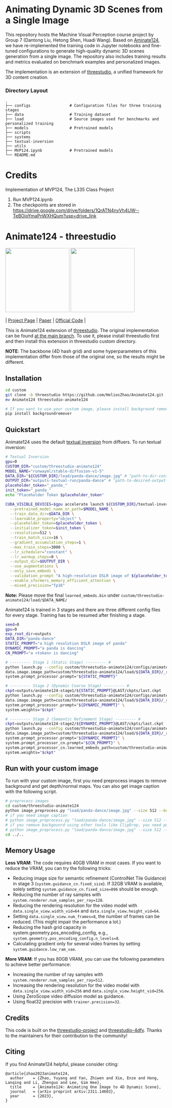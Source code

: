 # Animating Dynamic 3D Scenes from a Single Image
This repository hosts the Machine Visual Perception course project by Group 7 (Dantong Liu, Hetong Shen, Huadi Wang). Based on [Aminate124](https://github.com/HeliosZhao/Animate124/tree/threestudio?tab=readme-ov-file), we have re-implemented the training code in Jupyter notebooks and fine-tuned configurations to generate high-quality dynamic 3D scenes generation from a single image. The repository also includes training results and metrics evaluated on benchmark examples and personalized images.

The implementation is an extension of [threestudio](https://github.com/threestudio-project/threestudio), a unified framework for 3D content creation.

### Directory Layout
    .
    ├── configs                 # Configuration files for three training stages
    ├── data                    # Training dataset
    ├── load                    # Source images used for benchmarks and personalized training
    ├── models                  # Pretrained models
    ├── scripts                 
    ├── systems
    ├── textual-inversion
    ├── utils
    ├── MVP124.ipynb            # Pretrained models
    └── README.md



# Credits


Implementation of MVP124, The L335 Class Project
1. Run MVP124.ipynb
2. The checkpoints are stored in https://drive.google.com/drive/folders/1QrATN4nvVh4UW--TeBOioYmaPnWXHQum?usp=drive_link

# Animate124 - threestudio

<img src="https://github.com/HeliosZhao/Animate124/assets/43061147/a592722c-d03c-47e9-aa08-cf099b4cb440" width="" height="200">
<img src="https://github.com/HeliosZhao/Animate124/assets/43061147/3a103b43-47e0-4da7-a6b6-1abdf42847ee" width="" height="200">

| [Project Page](https://animate124.github.io/) | [Paper](https://arxiv.org/pdf/2311.14603) | [Official Code](https://github.com/HeliosZhao/Animate124) |

This is Animate124 extension of [threestudio](https://github.com/threestudio-project/threestudio). The original implementation can be found [at the main branch](https://github.com/HeliosZhao/Animate124/tree/main). To use it, please install threestudio first and then install this extension in threestudio custom directory.

**NOTE**: The backbone (4D hash grid) and some hyperparameters of this implementation differ from those of the original one, so the results might be different. 

## Installation

```sh
cd custom
git clone -b threestudio https://github.com/HeliosZhao/Animate124.git
mv Animate124 threestudio-animate124

# If you want to use your custom image, please install background remover
pip install backgroundremover
```


## Quickstart

Animate124 uses the default [textual inversion](https://huggingface.co/docs/diffusers/training/text_inversion) from diffuers. To run textual inversion: 

```sh
# Textual Inversion
gpu=0
CUSTOM_DIR="custom/threestudio-animate124"
MODEL_NAME="runwayml/stable-diffusion-v1-5"
DATA_DIR="${CUSTOM_DIR}/load/panda-dance/image.jpg" # "path-to-dir-containing-your-image"
OUTPUT_DIR="outputs-textual-run/panda-dance" # "path-to-desired-output-dir"
placeholder_token="_panda_" 
init_token="_panda_" 
echo "Placeholder Token $placeholder_token"

CUDA_VISIBLE_DEVICES=$gpu accelerate launch ${CUSTOM_DIR}/textual-inversion/textual_inversion.py \
  --pretrained_model_name_or_path=$MODEL_NAME \
  --train_data_dir=$DATA_DIR \
  --learnable_property="object" \
  --placeholder_token=$placeholder_token \
  --initializer_token=$init_token \
  --resolution=512 \
  --train_batch_size=16 \
  --gradient_accumulation_steps=1 \
  --max_train_steps=3000 \
  --lr_scheduler="constant" \
  --lr_warmup_steps=0 \
  --output_dir=$OUTPUT_DIR \
  --use_augmentations \
  --only_save_embeds \
  --validation_prompt "A high-resolution DSLR image of ${placeholder_token}" \
  --enable_xformers_memory_efficient_attention \
  --mixed_precision="fp16"
```
**Note:** Please move the final `learned_embeds.bin` under `custom/threestudio-animate124/load/$DATA_NAME/`

Animate124 is trained in 3 stages and there are three different config files for every stage. Training has to be resumed after finishing a stage. 

```sh
seed=0
gpu=0
exp_root_dir=outputs
DATA_DIR="panda-dance"
STATIC_PROMPT="a high resolution DSLR image of panda"
DYNAMIC_PROMPT="a panda is dancing"
CN_PROMPT="a <token> is dancing"

# --------- Stage 1 (Static Stage) --------- #
python launch.py --config custom/threestudio-animate124/configs/animate124-stage1.yaml --train --gpu $gpu \
data.image.image_path=custom/threestudio-animate124/load/${DATA_DIR}/_rgba.png \
system.prompt_processor.prompt="${STATIC_PROMPT}"

# --------- Stage 2 (Dynamic Coarse Stage) --------- #
ckpt=outputs/animate124-stage1/${STATIC_PROMPT}@LAST/ckpts/last.ckpt
python launch.py --config custom/threestudio-animate124/configs/animate124-stage2-ms.yaml --train --gpu $gpu \
data.image.image_path=custom/threestudio-animate124/load/${DATA_DIR}/_rgba.png \
system.prompt_processor.prompt="${DYNAMIC_PROMPT}" \
system.weights="$ckpt"

# --------- Stage 2 (Semantic Refinement Stage) --------- #
ckpt=outputs/animate124-stage2/${DYNAMIC_PROMPT}@LAST/ckpts/last.ckpt
python launch.py --config custom/threestudio-animate124/configs/animate124-stage3-ms.yaml --train --gpu $gpu \
data.image.image_path=custom/threestudio-animate124/load/${DATA_DIR}/_rgba.png \
system.prompt_processor.prompt="${DYNAMIC_PROMPT}" \
system.prompt_processor_cn.prompt="${CN_PROMPT}" \
system.prompt_processor_cn.learned_embeds_path=custom/threestudio-animate124/load/${DATA_DIR}/learned_embeds.bin \
system.weights="$ckpt"

```
## Run with your custom image
To run with your custom image, first you need preprocess images to remove background and get depth/normal maps. You can also get image caption with the following script.
```sh
# preprocess images
cd custom/threestudio-animate124
python image_preprocess.py "load/panda-dance/image.jpg" --size 512 --border_ratio 0.0
# if you need image caption
# python image_preprocess.py "load/panda-dance/image.jpg" --size 512 --border_ratio 0.0 --need_caption
# if you remove backgounrd using other tools like ClipDrop, you need put the processed image to "load/panda-dance/_rgba.png" and add option use_existing_background
# python image_preprocess.py "load/panda-dance/image.jpg" --size 512 --border_ratio 0.0 --use_existing_background
cd ../..
```


## Memory Usage
**Less VRAM**: The code requires 40GB VRAM in most cases. If you want to reduce the VRAM, you can try the following tricks:
- Reducing image size for semantic refinement (ControlNet Tile Guidance) in stage 3 (`system.guidance_cn.fixed_size`). If 32GB VRAM is available, solely setting `system.guidance_cn.fixed_size=896` should be enough.
- Reducing the number of ray samples with `system.renderer.num_samples_per_ray=128`.
- Reducing the rendering resolution for the video model with `data.single_view.width_vid=64` and `data.single_view.height_vid=64`.
- Setting `data.single_view.num_frames=8`, the number of frames can be reduced. (This might impair the performance a lot.)
- Reducing the hash grid capacity in system.geometry.pos_encoding_config, e.g., `system.geometry.pos_encoding_config.n_levels=8`. 
- Calculating gradient only for several video frames by setting `system.guidance.low_ram_vae`.


**More VRAM**: If you has 80GB VRAM, you can use the following parameters to achieve better performance: 
- Increasing the number of ray samples with `system.renderer.num_samples_per_ray=512`.
- Increasing the rendering resolution for the video model with `data.single_view.width_vid=256` and `data.single_view.height_vid=256`.
- Using ZeroScope video diffusion model as guidance. 
- Using float32 precision with `trainer.precision=32`.

## Credits
This code is built on the [threestudio-project](https://github.com/threestudio-project/threestudio) and [threestudio-4dfy](https://github.com/DSaurus/threestudio-4dfy). Thanks to the maintainers for their contribution to the community!

## Citing
If you find Animate124 helpful, please consider citing:

```
@article{zhao2023animate124,
  author    = {Zhao, Yuyang and Yan, Zhiwen and Xie, Enze and Hong, Lanqing and Li, Zhenguo and Lee, Gim Hee},
  title     = {Animate124: Animating One Image to 4D Dynamic Scene},
  journal   = {arXiv preprint arXiv:2311.14603},
  year      = {2023},
}
```
